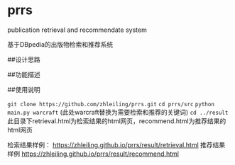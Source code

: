 # prrs
publication retrieval and recommendate system

基于DBpedia的出版物检索和推荐系统

##设计思路



##功能描述



##使用说明

`git clone https://github.com/zhleiling/prrs.git`
`cd prrs/src`
`python main.py warcraft` 
(此处warcraft替换为需要检索和推荐的关键词)
`cd ../result`
此目录下retrieval.html为检索结果的html网页，recommend.html为推荐结果的html网页

检索结果样例：
<https://zhleiling.github.io/prrs/result/retrieval.html>
推荐结果样例
<https://zhleiling.github.io/prrs/result/recommend.html>
